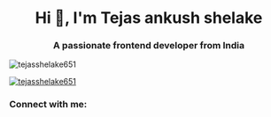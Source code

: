 <h1 align="center">Hi 👋, I'm Tejas ankush shelake</h1>
<h3 align="center">A passionate frontend developer from India</h3>

<p align="left"> <img src="https://komarev.com/ghpvc/?username=tejasshelake651&label=Profile%20views&color=0e75b6&style=flat" alt="tejasshelake651" /> </p>

<p align="left"> <a href="https://github.com/ryo-ma/github-profile-trophy"><img src="https://github-profile-trophy.vercel.app/?username=tejasshelake651" alt="tejasshelake651" /></a> </p>

<h3 align="left">Connect with me:</h3>
<p align="left">
</p>
